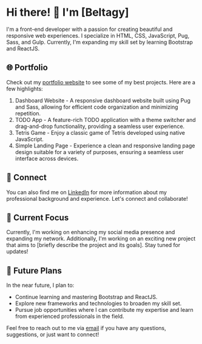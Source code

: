 # Hi there! 👋 I'm [Beltagy]

I'm a front-end developer with a passion for creating beautiful and responsive web experiences. I specialize in HTML, CSS, JavaScript, Pug, Sass, and Gulp. Currently, I'm expanding my skill set by learning Bootstrap and ReactJS.

## 🌐 Portfolio

Check out my [portfolio website](https://beltagy.netlify.app) to see some of my best projects. Here are a few highlights:

1. Dashboard Website - A responsive dashboard website built using Pug and Sass, allowing for efficient code organization and minimizing repetition.
2. TODO App - A feature-rich TODO application with a theme switcher and drag-and-drop functionality, providing a seamless user experience.
3. Tetris Game - Enjoy a classic game of Tetris developed using native JavaScript.
4. Simple Landing Page - Experience a clean and responsive landing page design suitable for a variety of purposes, ensuring a seamless user interface across devices.

## 🔗 Connect

You can also find me on [LinkedIn](https://www.linkedin.com/in/imbeltagy/) for more information about my professional background and experience. Let's connect and collaborate!

## 🚀 Current Focus

Currently, I'm working on enhancing my social media presence and expanding my network. Additionally, I'm working on an exciting new project that aims to [briefly describe the project and its goals]. Stay tuned for updates!

## 🌱 Future Plans

In the near future, I plan to:

- Continue learning and mastering Bootstrap and ReactJS.
- Explore new frameworks and technologies to broaden my skill set.
- Pursue job opportunities where I can contribute my expertise and learn from experienced professionals in the field.

Feel free to reach out to me via [email](mailto:imbeltagy@gmail.com) if you have any questions, suggestions, or just want to connect!

